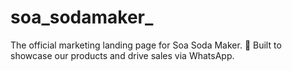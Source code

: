 # soa_sodamaker_
The official marketing landing page for Soa Soda Maker. 🥤 Built to showcase our products and drive sales via WhatsApp.
